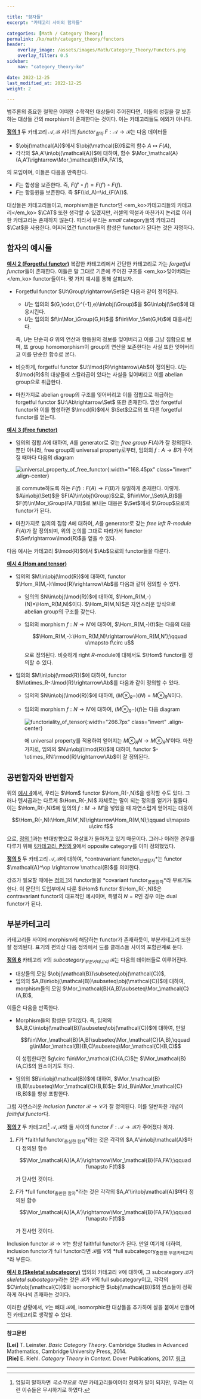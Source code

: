 ```yaml
---

title: "함자들"
excerpt: "카테고리 사이의 함자들"

categories: [Math / Category Theory]
permalink: /ko/math/category_theory/functors
header:
    overlay_image: /assets/images/Math/Category_Theory/Functors.png
    overlay_filter: 0.5
sidebar: 
    nav: "category_theory-ko"

date: 2022-12-25
last_modified_at: 2022-12-25
weight: 2

---
```


범주론의 중요한 철학은 어떠한 수학적인 대상들이 주어진다면, 이들의 성질을 잘 보존하는 대상들 간의 morphism이 존재한다는 것이다. 이는 카테고리들도 예외가 아니다.

<div class="definition" markdown="1">

<ins id="df1">**정의 1**</ins> 두 카테고리 $\mathcal{A},\mathcal{B}$ 사이의 *functor<sub>함자</sub>* $F:\mathcal{A}\rightarrow \mathcal{B}$는 다음 데이터들

- $\obj(\mathcal{A})$에서 $\obj(\mathcal{B})$로의 함수 $A\mapsto F(A)$,
- 각각의 $A,A'\in\obj(\mathcal{A})$에 대하여, 함수 $\Mor_\mathcal{A}(A,A')\rightarrow\Mor_\mathcal{B}(FA,FA')$,

의 모임이며, 이들은 다음을 만족한다.

- $F$는 합성을 보존한다. 즉, $F(f'\circ f)=F(f')\circ F(f)$.
- $F$는 항등원을 보존한다. 즉 $F(\id_A)=\id_{F(A)}$.

</div>

대상들은 카테고리들이고, morphism들은 functor인 <em_ko>카테고리들의 카테고리</em_ko> $\CAT$ 또한 생각할 수 있겠지만, 러셀의 역설과 마찬가지 논리로 이러한 카테고리는 존재하지 않는다. 따라서 우리는 *small* category들의 카테고리 $\Cat$을 사용한다. 어찌되었건 functor들의 합성은 functor가 된다는 것은 자명하다.

## 함자의 예시들

<div class="example" markdown="1">

<ins id="ex2">**예시 2 (Forgetful functor)**</ins> 복잡한 카테고리에서 간단한 카테고리로 가는 *forgetful functor*들이 존재한다. 이들은 말 그대로 기존에 주어진 구조를 <em_ko>잊어버리는</em_ko> functor들이다. 몇 가지 예시를 통해 살펴보자.

- Forgetful functor $U:\Group\rightarrow\Set$은 다음과 같이 정의된다.
  
  - $U$는 임의의 $(G,\cdot,{}^{-1},e)\in\obj(\Group)$을 $G\in\obj(\Set)$에 대응시킨다.
  - $U$는 임의의 $f\in\Mor_\Group(G,H)$를 $f\in\Mor_\Set(G,H)$에 대응시킨다.

  즉, $U$는 단순히 $G$ 위의 연산과 항등원의 정보를 잊어버리고 이를 그냥 집합으로 보며, 또 group homomorphism이 group의 연산을 보존한다는 사실 또한 잊어버리고 이를 단순한 함수로 본다.
- 비슷하게, forgetful functor $U:\lmod{R}\rightarrow\Ab$이 정의된다. $U$는 $\lmod{R}$의 대상들에 스칼라곱이 있다는 사실을 잊어버리고 이를 abelian group으로 취급한다.
- 마찬가지로 abelian group의 구조를 잊어버리고 이를 집합으로 취급하는 forgetful functor $U:\Ab\rightarrow\Set$ 또한 존재한다. 앞선 forgetful functor와 이를 합성하면 $\lmod{R}$에서 $\Set$으로의 또 다른 forgetful functor를 얻는다.

</div>

<div class="example" markdown="1">

<ins id="ex3">**예시 3 (Free functor)**</ins> 

- 임의의 집합 $A$에 대하여, $A$를 generator로 갖는 *free group* $F(A)$가 잘 정의된다. 뿐만 아니라, free group의 universal property로부터, 임의의 $f:A\rightarrow B$가 주어질 때마다 다음의 diagram

  ![universal_property_of_free_functor](/assets/images/Math/Category_Theory/Functors-1.png){:width="168.45px" class="invert" .align-center}
  
  을 commute하도록 하는 $F(f):F(A)\rightarrow F(B)$가 유일하게 존재한다. 이렇게. $A\in\obj(\Set)$을 $F(A)\in\obj(\Group)$으로, $f\in\Mor_\Set(A,B)$를 $F(f)\in\Mor_\Group(FA,FB)$로 보내는 대응은 $\Set$에서 $\Group$으로의 functor가 된다.
- 마찬가지로 임의의 집합 $A$에 대하여, $A$를 generator로 갖는 *free left $R$-module* $F(A)$가 잘 정의되며, 위의 논의를 그대로 따라가서 functor $\Set\rightarrow\lmod{R}$을 얻을 수 있다.

</div>

다음 예시는 카테고리 $\lmod{R}$에서 $\Ab$으로의 functor들을 다룬다.

<div class="example" markdown="1">

<ins id="ex4">**예시 4 (Hom and tensor)**</ins> 

- 임의의 $M\in\obj(\lmod{R})$에 대하여, functor $\Hom_R(M,-):\lmod{R}\rightarrow\Ab$를 다음과 같이 정의할 수 있다. 
  - 임의의 $N\in\obj(\lmod{R})$에 대하여, $\Hom_R(M,-)(N)=\Hom_R(M,N)$이다. $\Hom_R(M,N)$은 자연스러운 방식으로 abelian group의 구조를 갖는다.
  - 임의의 morphism $f:N\rightarrow N'$에 대하여, $\Hom_R(M,-)(f)$는 다음의 대응

    $$\Hom_R(M,-):\Hom_R(M,N)\rightarrow\Hom_R(M,N');\qquad u\mapsto f\circ u$$

    으로 정의된다. 비슷하게 right $R$-module에 대해서도 $\Hom$ functor를 정의할 수 있다.
- 임의의 $M\in\obj(\rmod{R})$에 대하여, functor $M\otimes_R-:\lmod{R}\rightarrow\Ab$를 다음과 같이 정의할 수 있다.
  - 임의의 $N\in\obj(\lmod{R})$에 대하여, $(M\otimes_R-)(N)=M\otimes_RN$이다. 
  - 임의의 morphism $f:N\rightarrow N'$에 대하여, $(M\otimes_R-)(f)$는 다음 diagram

    ![functoriality_of_tensor](/assets/images/Math/Category_Theory/Functors-2.png){:width="266.7px" class="invert" .align-center}

    에 universal property를 적용하여 얻어지는 $M\otimes_RN\rightarrow M\otimes_RN'$이다. 마찬가지로, 임의의 $N\in\obj(\lmod{R})$에 대하여, functor $-\otimes_RN:\rmod{R}\rightarrow\Ab$이 잘 정의된다.

</div>

## 공변함자와 반변함자

위의 [예시 4](#ex4)에서, 우리는 $\Hom$ functor $\Hom_R(-,N)$을 생각할 수도 있다. 그러나 텐서곱과는 다르게 $\Hom_R(-,N)$ 자체로는 말이 되는 정의를 얻기가 힘들다. 이는 $\Hom_R(-,N)$에 임의의 $f:M\rightarrow M'$을 넣었을 때 자연스럽게 얻어지는 대응이

$$\Hom_R(-,N):\Hom_R(M',N)\rightarrow\Hom_R(M,N);\qquad u\mapsto u\circ f$$

으로, [정의 1](#df1)과는 반대방향으로 화살표가 돌아가고 있기 때문이다. 그러나 이러한 경우를 다루기 위해 [§카테고리, ⁋정의 9](/ko/math/category_theory/categories#df9)에서 opposite category를 이미 정의했었다.

<div class="definition" markdown="1">

<ins id="df5">**정의 5**</ins> 두 카테고리 $\mathcal{A},\mathcal{B}$에 대하여, *contravariant functor<sub>반변함자</sub>*는 functor $\mathcal{A}^\op \rightarrow \mathcal{B}$를 의미한다.

</div>

강조가 필요할 때에는 [정의 1](#df1)의 functor들을 *covariant functor<sub>공변함자</sub>*라 부르기도 한다. 이 문단의 도입부에서 다룬 $\Hom$ functor $\Hom_R(-,N)$은 contravariant functor의 대표적인 예시이며, 특별히 $N=R$인 경우 이는 dual functor가 된다. 

## 부분카테고리

카테고리들 사이에 morphism에 해당하는 functor가 존재하듯이, 부분카테고리 또한 잘 정의된다. 표기의 편의상 다음 정의에서 $\subseteq$를 클래스들 사이의 포함관계로 둔다.

<div class="definition" markdown="1">

<ins id="df6">**정의 6**</ins> 카테고리 $\mathcal{C}$의 *subcategory<sub>부분카테고리</sub>* $\mathcal{B}$는 다음의 데이터들로 이루어진다.

- 대상들의 모임 $\obj(\mathcal{B})\subseteq\obj(\mathcal{C})$,
- 임의의 $A,B\in\obj(\mathcal{B})\subseteq\obj(\mathcal{C})$에 대하여, morphism들의 모임 $\Mor_\mathcal{B}(A,B)\subseteq\Mor_\mathcal{C}(A,B)$,

이들은 다음을 만족한다.

- Morphism들의 합성은 닫혀있다. 즉, 임의의 $A,B,C\in\obj(\mathcal{B})\subseteq\obj(\mathcal{C})$에 대하여, 만일

  $$f\in\Mor_\mathcal{B}(A,B)\subseteq\Mor_\mathcal{C}(A,B),\qquad g\in\Mor_\mathcal{B}(B,C)\subseteq\Mor_\mathcal{C}(B,C)$$

  이 성립한다면 $g\circ f\in\Mor_\mathcal{C}(A,C)$는 $\Mor_\mathcal{B}(A,C)$의 원소이기도 하다.
- 임의의 $B\in\obj(\mathcal{B})$에 대하여, $\Mor_\mathcal{B}(B,B)\subseteq\Mor_\mathcal{C}(B,B)$는 $\id_B\in\Mor_\mathcal{C}(B,B)$를 항상 포함한다.

</div>

그럼 자연스러운 *inclusion functor* $\mathcal{B}\rightarrow\mathcal{C}$가 잘 정의된다. 이를 일반화한 개념이 *faithful functor*다.

<div class="definition" markdown="1">

<ins id="df7">**정의 7**</ins> 두 카테고리[^1] $\mathcal{A},\mathcal{B}$와 둘 사이의 functor $F:\mathcal{A}\rightarrow\mathcal{B}$가 주어졌다 하자.

1. $F$가 *faithful functor<sub>충실한 함자</sub>*라는 것은 각각의 $A,A'\in\obj\mathcal{A}$마다 정의된 함수 
    
    $$\Mor_\mathcal{A}(A,A')\rightarrow\Mor_\mathcal{B}(FA,FA');\qquad f\mapsto F(f)$$

    가 단사인 것이다.
2. $F$가 *full functor<sub>충만한 함자</sub>*라는 것은 각각의 $A,A'\in\obj\mathcal{A}$마다 정의된 함수 
    
    $$\Mor_\mathcal{A}(A,A')\rightarrow\Mor_\mathcal{B}(FA,FA');\qquad f\mapsto F(f)$$

    가 전사인 것이다.

</div>

Inclusion functor $\mathcal{B}\rightarrow\mathcal{C}$는 항상 faithful functor가 된다. 만일 여기에 더하여, inclusion functor가 full functor라면 $\mathcal{B}$를 $\mathcal{C}$의 *full subcategory<sub>충만한 부분카테고리</sub>*라 부른다.

<div class="example" markdown="1">

<ins id="ex8">**예시 8 (Skeletal subcategory)**</ins> 임의의 카테고리 $\mathcal{C}$에 대하여, 그 subcategory $\mathcal{B}$가 *skeletal subcategory*라는 것은 $\mathcal{B}$가 $\mathcal{C}$의 full subcategory이고, 각각의 $C\in\obj(\mathcal{C})$와 isomorphic한 $\obj(\mathcal{B})$의 원소들이 정확하게 하나씩 존재하는 것이다.

이러한 상황에서, $\mathcal{C}$는 뼈대 $\mathcal{B}$에, isomorphic한 대상들을 추가하여 살을 붙여서 만들어진 카테고리로 생각할 수 있다.

</div>

---

**참고문헌**

**[Lei]** T. Leinster. <i>Basic Category Theory</i>. Cambridge Studies in Advanced Mathematics, Cambridge University Press, 2014.  
**[Rie]** E. Riehl. <i>Category Theory in Context</i>. Dover Publications, 2017. [링크](https://emilyriehl.github.io/files/context.pdf)

---

[^1]: 엄밀히 말하자면 *국소적으로 작은* 카테고리들이어야 정의가 말이 되지만, 우리는 이런 이슈들은 무시하기로 하였다.